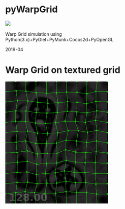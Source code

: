 # pyWarpGrid
<img src="http://cdn.onlinewebfonts.com/svg/img_448883.png" height="128">

Warp Grid simulation using Python(3.x)+PyGlet+PyMunk+Cocos2d+PyOpenGL

2019-04
# Warp Grid on textured grid
![](datas/warp_grid.png)
